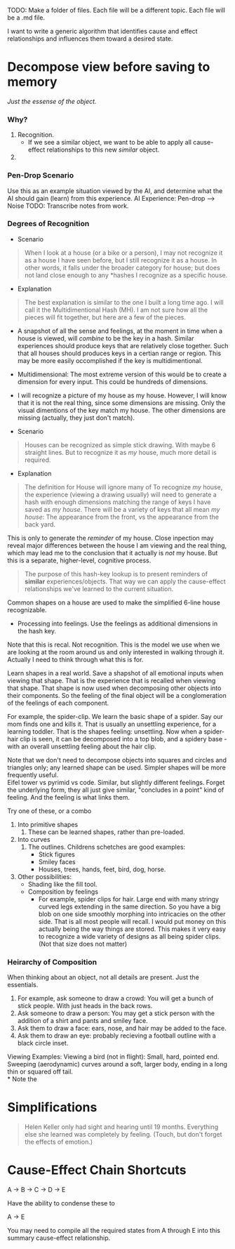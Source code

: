 TODO: Make a folder of files.
Each file will be a different topic.
Each file will be a .md file.


I want to write a generic algorithm that identifies cause and effect relationships and influences them toward a desired state.

Decompose view before saving to memory
======================================

*Just the essense of the object.*

### Why?

1. Recognition. 
	* If we see a similar object, we want to be able to apply all cause-effect relationships to this new *similar* object.
1. 

### Pen-Drop Scenario
Use this as an example situation viewed by the AI, and determine what the AI should gain (learn) from this experience.
AI Experience: Pen-drop --> Noise
TODO: Transcribe notes from work.

### Degrees of Recognition
* Scenario
> When I look at a house (or a bike or a person), I may not recognize it as a house I have seen before, but I still recognize it as a house.
In other words, it falls under the broader category for house; but does not land close enough to any *hashes I recognize as a specific house.

* Explanation
> The best explanation is similar to the one I built a long time ago. I will call it the Multidimentional Hash (MH).
I am not sure how all the pieces will fit together, but here are a few of the pieces.
* A snapshot of all the sense and feelings, at the moment in time when a house is viewed, will _combine_ to be the key in a hash.
Similar experiences should produce keys that are relatively close together. Such that all houses should produces keys in a certian range or region.
This may be more easily occomplished if the key is multidimentional. 
* Multidimensional: The most extreme version of this would be to create a dimension for every input. This could be hundreds of dimensions.
* I will recognize a picture of my house as my house.  However, I will know that it is not the real thing, since some dimensions are missing.
Only the visual dimentions of the key match my house.  The other dimensions are missing (actually, they just don't match).

* Scenario
> Houses can be recognized as simple stick drawing. With maybe 6 straight lines.  But to recognize it as *my* house, much more detail is required.

* Explanation
> The definition for House will ignore many of
To recognize *my* house, the experience (viewing a drawing usually) will need to generate a hash with enough dimensions matching the range of 
keys I have saved as *my house*.  There will be a variety of keys that all mean *my house*: The appearance from the front, vs the appearance from the back yard.

This is only to generate the *reminder* of my house.  Close inpection may reveal major differences between the house I am viewing and the real thing, which 
may lead me to the conclusion that it actually is *not* my house.  But this is a separate, higher-level, cognitive process.

> The purpose of this hash-key lookup is to present reminders of __similar__ experiences/objects.
That way we can apply the cause-effect relationships we've learned to the current situation.


Common shapes on a house are used to make the simplified 6-line house recognizable.

* Processing into feelings.  Use the feelings as additional dimensions in the hash key.

Note that this is recal. Not recognition.  This is the model we use when we are looking at the room around us and only interested in walking through it.  Actually I need to think through what this is for.  

Learn shapes in a real world.  Save a shapshot of all emotional inputs when viewing that shape.
That is the experience that is recalled when viewing that shape. 
That shape is now used when decomposing other objects into their components.
So the feeling of the final object will be a conglomeration of the feelings of each component.

For example, the spider-clip. We learn the basic shape of a spider.  Say our mom finds one and kills it.
That is usually an unsettling experience, for a learning toddler.  That is the shapes feeling: unsettling.
Now when a spider-hair clip is seen, it can be decomposed into a top blob, and a spidery base - with
an overall unsettling feeling about the hair clip.

Note that we don't need to decompose objects into squares and circles and triangles only;
any learned shape can be used.  Simpler shapes will be more frequently useful.  
Eifel tower vs pyrimid vs code.  Similar, but slightly different feelings.  Forget the underlying form,
they all just give similar, "concludes in a point" kind of feeling.  And the feeling is what links them. 


Try one of these, or a combo
1. Into primitive shapes
	1. These can be learned shapes, rather than pre-loaded.
1. Into curves
	1. The outlines. Childrens schetches are good examples:
		* Stick figures
		* Smiley faces
		* Houses, trees, hands, feet, bird, dog, horse.
1. Other possibilities:
	* Shading like the fill tool.
	* Composition by feelings
		* For example, spider clips for hair. Large end with many stringy curved legs extending in the same direction.  So you have a big blob on one side smoothly morphing into intricacies on the other side.  That is all most people will recall.  I would put money on this actually being the way things are stored.  This makes it very easy to recognize a wide variety of designs as all being spider clips.  (Not that size does not matter)

### Heirarchy of Composition

When thinking about an object, not all details are present.  Just the essentials.

1. For example, ask someone to draw a crowd:  You will get a bunch of stick people.  With just heads in the back rows.
1. Ask someone to draw a person: You may get a stick person with the addition of a shirt and pants and smiley face.
1. Ask them to draw a face: ears, nose, and hair may be added to the face.
1. Ask them to draw an eye: probably recieving a football outline with a black circle inset.





Viewing Examples:
Viewing a bird (not in flight):  Small, hard, pointed end. Sweeping (aerodynamic) curves around a soft, larger body, ending in a long thin or squared off tail.  
	* Note the 

Simplifications
===============

> Helen Keller only had sight and hearing until 19 months.  Everything else she learned was completely by feeling. (Touch, but don't forget the effects of emotion.)


Cause-Effect Chain Shortcuts
============================

A -> B -> C -> D -> E

Have the ability to condense these to 

A -> E

You may need to compile all the required states from A through E into this summary cause-effect relationship.